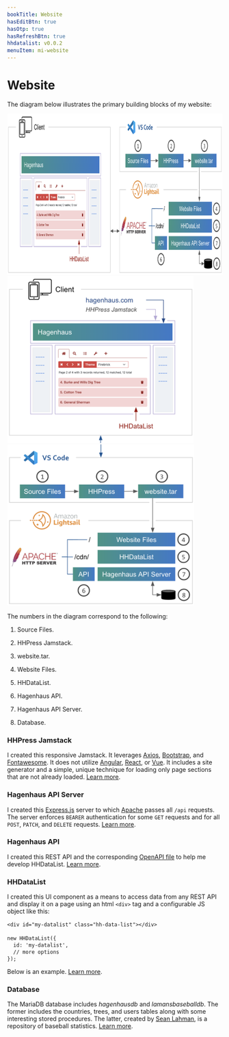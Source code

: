 ```yaml
---
bookTitle: Website
hasEditBtn: true
hasOtp: true
hasRefreshBtn: true
hhdatalist: v0.0.2
menuItem: mi-website
---
```


# Website

The diagram below illustrates the primary building blocks of my website:

<div class="mb-3">
  <div class="d-none d-md-block">
    <div><img src="webapp-h.png" class="img-fluid d-block" width="900" height="376"; loading="lazy"></div>
  </div>
  <div class="d-md-none">
    <div><img src="webapp-v1.png" class="img-fluid d-block" height="390"; loading="lazy"></div>
    <div><img src="webapp-v2.png" class="img-fluid d-block" height="376"; loading="lazy"></div>
  </div>
</div>

The numbers in the diagram correspond to the following:

1. Source Files. 

1. HHPress Jamstack. 

1. website.tar.

1. Website Files. 

1. HHDataList.

1. Hagenhaus API.

1. Hagenhaus API Server.

1. Database.

### HHPress Jamstack

I created this responsive Jamstack. It leverages [Axios](https://axios-http.com/), [Bootstrap](https://getbootstrap.com/), and [Fontawesome](https://fontawesome.com/). It does not utilize [Angular](https://angular.dev/), [React](https://react.dev/), or [Vue](https://vuejs.org/). It includes a site generator and a simple, unique technique for loading only page sections that are not already loaded. [Learn more](hhpress-jamstack/).

### Hagenhaus API Server

I created this [Express.js](https://expressjs.com/) server to which [Apache](https://httpd.apache.org/) passes all `/api` requests. The server enforces `BEARER` authentication for some `GET` requests and for all `POST`, `PATCH`, and `DELETE` requests. [Learn more](hagenhaus-api-server/).

### Hagenhaus API

I created this REST API and the corresponding [OpenAPI file](hagenhaus-api/hagenhaus-hagenhaus-api-2.0.0-resolved.yaml) to help me develop HHDataList. [Learn more](hagenhaus-api/).

### HHDataList

I created this UI component as a means to access data from any REST API and display it on a page using an html `<div>` tag and a configurable JS object like this:

``` nonum js
<div id="my-datalist" class="hh-data-list"></div>
 
new HHDataList({
  id: 'my-datalist',
  // more options
});
```

Below is an example. [Learn more](../hhdatalist/v0.0.2/).

<div id="players-datalist" class="hh-data-list mt-4"></div>
<script>
  var playersOptions = new DLPlayersOptions002('players-datalist');
  playersOptions.themeDefinition.name = 'dodger blue';
  new HHDataList(playersOptions);
</script>

### Database

The MariaDB database includes _hagenhausdb_ and _lamansbaseballdb_. The former includes the countries, trees, and users tables along with some interesting stored procedures. The latter, created by [Sean Lahman](https://en.wikipedia.org/wiki/Sean_Lahman), is a repository of baseball statistics. [Learn more](database/).